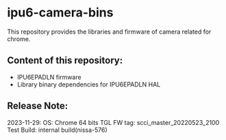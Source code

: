 # ipu6-camera-bins

This repository provides the libraries and firmware of camera related for chrome.

## Content of this repository:
* IPU6EPADLN firmware
* Library binary dependencies for IPU6EPADLN HAL

## Release Note:
2023-11-29:
OS:           Chrome 64 bits
TGL FW tag:   scci_master_20220523_2100
Test Build:   internal build(nissa-576)
